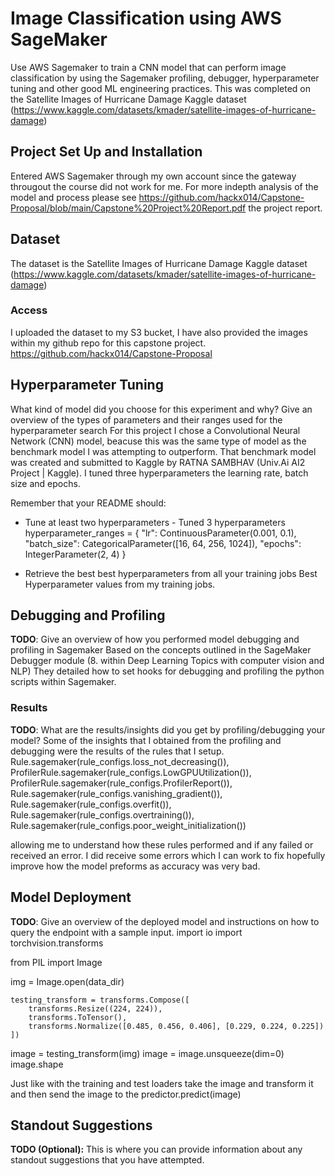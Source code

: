 # Image Classification using AWS SageMaker

Use AWS Sagemaker to train a CNN model that can perform image classification by using the Sagemaker profiling, debugger, hyperparameter tuning and other good ML engineering practices. This was completed on the Satellite Images of Hurricane Damage Kaggle dataset (https://www.kaggle.com/datasets/kmader/satellite-images-of-hurricane-damage)

## Project Set Up and Installation
Entered AWS Sagemaker through my own account since the gateway througout the course did not work for me. 
For more indepth analysis of the model and process please see https://github.com/hackx014/Capstone-Proposal/blob/main/Capstone%20Project%20Report.pdf the project report. 

## Dataset
The dataset is the Satellite Images of Hurricane Damage Kaggle dataset (https://www.kaggle.com/datasets/kmader/satellite-images-of-hurricane-damage)

### Access
I uploaded the dataset to my S3 bucket, I have also provided the images within my github repo for this capstone project. https://github.com/hackx014/Capstone-Proposal

## Hyperparameter Tuning
What kind of model did you choose for this experiment and why? Give an overview of the types of parameters and their ranges used for the hyperparameter search
For this project I chose a Convolutional Neural Network (CNN) model, beacuse this was the same type of model as the benchmark model I was attempting to outperform. That benchmark model was created and submitted to Kaggle by RATNA SAMBHAV  (Univ.Ai AI2 Project | Kaggle). I tuned three hyperparameters the learning rate, batch size and epochs.

Remember that your README should:

- Tune at least two hyperparameters - Tuned 3 hyperparameters
hyperparameter_ranges = {
   "lr": ContinuousParameter(0.001, 0.1),
   "batch_size": CategoricalParameter([16, 64, 256, 1024]),
   "epochs": IntegerParameter(2, 4)
}

- Retrieve the best best hyperparameters from all your training jobs
Best Hyperparameter values from my training jobs.

## Debugging and Profiling
**TODO**: Give an overview of how you performed model debugging and profiling in Sagemaker
Based on the concepts outlined in the SageMaker Debugger module (8. within Deep Learning Topics with computer vision and NLP) They detailed how to set hooks for debugging and profiling the python scripts within Sagemaker.

### Results
**TODO**: What are the results/insights did you get by profiling/debugging your model?
Some of the insights that I obtained from the profiling and debugging were the results of the rules that I setup.
    Rule.sagemaker(rule_configs.loss_not_decreasing()),
    ProfilerRule.sagemaker(rule_configs.LowGPUUtilization()),
    ProfilerRule.sagemaker(rule_configs.ProfilerReport()),
    Rule.sagemaker(rule_configs.vanishing_gradient()),
    Rule.sagemaker(rule_configs.overfit()),
    Rule.sagemaker(rule_configs.overtraining()),
    Rule.sagemaker(rule_configs.poor_weight_initialization())
    
allowing me to understand how these rules performed and if any failed or received an error. I did receive some errors which I can work to fix hopefully improve how the model preforms as accuracy was very bad.


## Model Deployment
**TODO**: Give an overview of the deployed model and instructions on how to query the endpoint with a sample input.
import io
import torchvision.transforms

from PIL import Image

img = Image.open(data_dir)

    testing_transform = transforms.Compose([
        transforms.Resize((224, 224)),
        transforms.ToTensor(),
        transforms.Normalize([0.485, 0.456, 0.406], [0.229, 0.224, 0.225])
    ])

image = testing_transform(img)
image = image.unsqueeze(dim=0)
image.shape

Just like with the training and test loaders take the image and transform it and then send the image to the predictor.predict(image)


## Standout Suggestions
**TODO (Optional):** This is where you can provide information about any standout suggestions that you have attempted.
